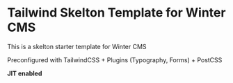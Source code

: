 # Tailwind Skelton Template for Winter CMS
This is a skelton starter template for Winter CMS

Preconfigured with TailwindCSS + Plugins (Typography, Forms) + PostCSS

**JIT enabled**


